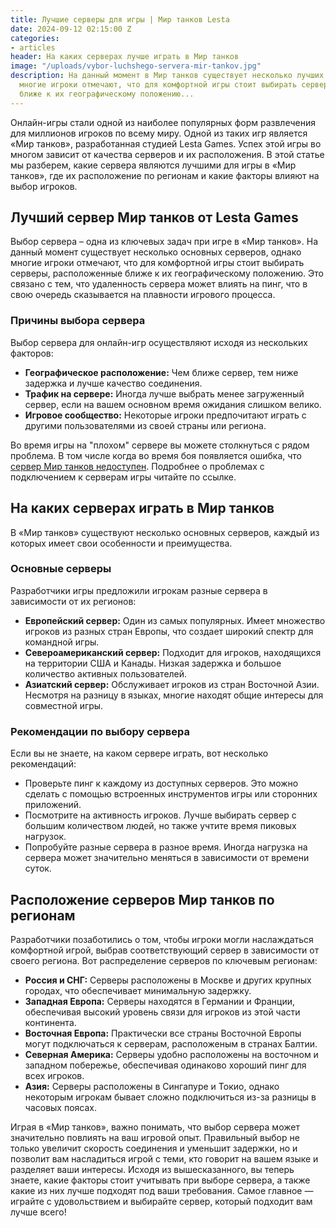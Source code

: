 ```yaml
---
title: Лучшие серверы для игры | Мир танков Lesta
date: 2024-09-12 02:15:00 Z
categories:
- articles
header: На каких серверах лучше играть в Мир танков
image: "/uploads/vybor-luchshego-servera-mir-tankov.jpg"
description: На данный момент в Мир танков существует несколько лучших серверов, однако
  многие игроки отмечают, что для комфортной игры стоит выбирать серверы, расположенные
  ближе к их географическому положению...
---
```


<p>Онлайн-игры стали одной из наиболее популярных форм развлечения для миллионов игроков по всему миру. Одной из таких игр является «Мир танков», разработанная студией Lesta Games. Успех этой игры во многом зависит от качества серверов и их расположения. В этой статье мы разберем, какие сервера являются лучшими для игры в «Мир танков», где их расположение по регионам и какие факторы влияют на выбор игроков.</p>

<h2>Лучший сервер Мир танков от Lesta Games</h2>
<p>Выбор сервера – одна из ключевых задач при игре в «Мир танков». На данный момент существует несколько основных серверов, однако многие игроки отмечают, что для комфортной игры стоит выбирать серверы, расположенные ближе к их географическому положению. Это связано с тем, что удаленность сервера может влиять на пинг, что в свою очередь сказывается на плавности игрового процесса.</p>

<h3>Причины выбора сервера</h3>
<p>Выбор сервера для онлайн-игр осуществляют исходя из нескольких факторов:</p>
<ul>
    <li><strong>Географическое расположение:</strong> Чем ближе сервер, тем ниже задержка и лучше качество соединения.</li>
    <li><strong>Трафик на сервере:</strong> Иногда лучше выбрать менее загруженный сервер, если на вашем основном время ожидания слишком велико.</li>
    <li><strong>Игровое сообщество:</strong> Некоторые игроки предпочитают играть с другими пользователями из своей страны или региона.</li>
</ul>

<p>Во время игры на "плохом" сервере вы можете столкнуться с рядом проблема. В том числе когда во время боя появляется ошибка, что <a href="/ne-rabotayut-servery-mir-tankov">сервер Мир танков недоступен</a>. Подробнее о проблемах с подключением к серверам игры читайте по ссылке.</p>

<h2>На каких серверах играть в Мир танков</h2>
<p>В «Мир танков» существуют несколько основных серверов, каждый из которых имеет свои особенности и преимущества.</p>

<h3>Основные серверы</h3>
<p>Разработчики игры предложили игрокам разные сервера в зависимости от их регионов:</p>
<ul>
    <li><strong>Европейский сервер:</strong> Один из самых популярных. Имеет множество игроков из разных стран Европы, что создает широкий спектр для командной игры.</li>
    <li><strong>Североамериканский сервер:</strong> Подходит для игроков, находящихся на территории США и Канады. Низкая задержка и большое количество активных пользователей.</li>
    <li><strong>Азиатский сервер:</strong> Обслуживает игроков из стран Восточной Азии. Несмотря на разницу в языках, многие находят общие интересы для совместной игры.</li>
</ul>

<h3>Рекомендации по выбору сервера</h3>
<p>Если вы не знаете, на каком сервере играть, вот несколько рекомендаций:</p>
<ul>
    <li>Проверьте пинг к каждому из доступных серверов. Это можно сделать с помощью встроенных инструментов игры или сторонних приложений.</li>
    <li>Посмотрите на активность игроков. Лучше выбирать сервер с большим количеством людей, но также учтите время пиковых нагрузок.</li>
    <li>Попробуйте разные сервера в разное время. Иногда нагрузка на сервера может значительно меняться в зависимости от времени суток.</li>
</ul>

<h2>Расположение серверов Мир танков по регионам</h2>
<p>Разработчики позаботились о том, чтобы игроки могли наслаждаться комфортной игрой, выбрав соответствующий сервер в зависимости от своего региона. Вот распределение серверов по ключевым регионам:</p>
<ul>
    <li><strong>Россия и СНГ:</strong> Серверы расположены в Москве и других крупных городах, что обеспечивает минимальную задержку.</li>
    <li><strong>Западная Европа:</strong> Серверы находятся в Германии и Франции, обеспечивая высокий уровень связи для игроков из этой части континента.</li>
    <li><strong>Восточная Европа:</strong> Практически все страны Восточной Европы могут подключаться к серверам, расположеным в странах Балтии.</li>
    <li><strong>Северная Америка:</strong> Серверы удобно расположены на восточном и западном побережье, обеспечивая одинаково хороший пинг для всех игроков.</li>
    <li><strong>Азия:</strong> Серверы расположены в Сингапуре и Токио, однако некоторым игрокам бывает сложно подключиться из-за разницы в часовых поясах.</li>
</ul>

<p>Играя в «Мир танков», важно понимать, что выбор сервера может значительно повлиять на ваш игровой опыт. Правильный выбор не только увеличит скорость соединения и уменьшит задержки, но и позволит вам насладиться игрой с теми, кто говорит на вашем языке и разделяет ваши интересы. Исходя из вышесказанного, вы теперь знаете, какие факторы стоит учитывать при выборе сервера, а также какие из них лучше подходят под ваши требования. Самое главное — играйте с удовольствием и выбирайте сервер, который подходит вам лучше всего!</p>
